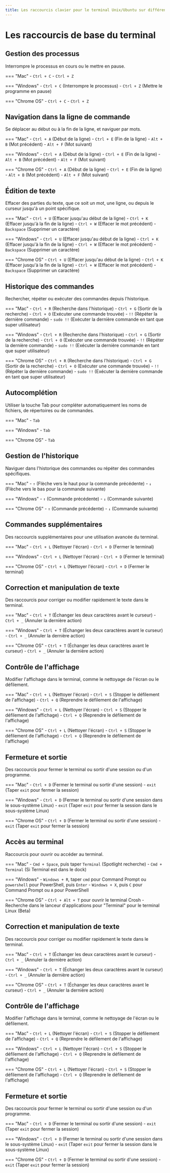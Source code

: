 ```yaml
---
title: Les raccourcis clavier pour le terminal Unix/Ubuntu sur différentes plateformes
---
```


# Les raccourcis de base du terminal

## Gestion des processus
Interrompre le processus en cours ou le mettre en pause.

=== "Mac"
	- `Ctrl + C`
	- `Ctrl + Z`

=== "Windows"
	- `Ctrl + C` (Interrompre le processus)
	- `Ctrl + Z` (Mettre le programme en pause)

=== "Chrome OS"
	- `Ctrl + C`
	- `Ctrl + Z`

## Navigation dans la ligne de commande
Se déplacer au début ou à la fin de la ligne, et naviguer par mots.

=== "Mac"
	- `Ctrl + A` (Début de la ligne)
	- `Ctrl + E` (Fin de la ligne)
	- `Alt + B` (Mot précédent)
	- `Alt + F` (Mot suivant)

=== "Windows"
	- `Ctrl + A` (Début de la ligne)
	- `Ctrl + E` (Fin de la ligne)
	- `Alt + B` (Mot précédent)
	- `Alt + F` (Mot suivant)

=== "Chrome OS"
	- `Ctrl + A` (Début de la ligne)
	- `Ctrl + E` (Fin de la ligne)
	- `Alt + B` (Mot précédent)
	- `Alt + F` (Mot suivant)

## Édition de texte
Effacer des parties du texte, que ce soit un mot, une ligne, ou depuis le curseur jusqu'à un point spécifique.

=== "Mac"
	- `Ctrl + U` (Effacer jusqu'au début de la ligne)
	- `Ctrl + K` (Effacer jusqu'à la fin de la ligne)
	- `Ctrl + W` (Effacer le mot précédent)
	- `Backspace` (Supprimer un caractère)

=== "Windows"
	- `Ctrl + U` (Effacer jusqu'au début de la ligne)
	- `Ctrl + K` (Effacer jusqu'à la fin de la ligne)
	- `Ctrl + W` (Effacer le mot précédent)
	- `Backspace` (Supprimer un caractère)

=== "Chrome OS"
	- `Ctrl + U` (Effacer jusqu'au début de la ligne)
	- `Ctrl + K` (Effacer jusqu'à la fin de la ligne)
	- `Ctrl + W` (Effacer le mot précédent)
	- `Backspace` (Supprimer un caractère)

## Historique des commandes
Rechercher, répéter ou exécuter des commandes depuis l'historique.

=== "Mac"
	- `Ctrl + R` (Recherche dans l'historique)
	- `Ctrl + G` (Sortir de la recherche)
	- `Ctrl + O` (Exécuter une commande trouvée)
	- `!!` (Répéter la dernière commande)
	- `sudo !!` (Exécuter la dernière commande en tant que super utilisateur)

=== "Windows"
	- `Ctrl + R` (Recherche dans l'historique)
	- `Ctrl + G` (Sortir de la recherche)
	- `Ctrl + O` (Exécuter une commande trouvée)
	- `!!` (Répéter la dernière commande)
	- `sudo !!` (Exécuter la dernière commande en tant que super utilisateur)

=== "Chrome OS"
	- `Ctrl + R` (Recherche dans l'historique)
	- `Ctrl + G` (Sortir de la recherche)
	- `Ctrl + O` (Exécuter une commande trouvée)
	- `!!` (Répéter la dernière commande)
	- `sudo !!` (Exécuter la dernière commande en tant que super utilisateur)

## Autocomplétion
Utiliser la touche Tab pour compléter automatiquement les noms de fichiers, de répertoires ou de commandes.

=== "Mac"
	- `Tab`

=== "Windows"
	- `Tab`

=== "Chrome OS"
	- `Tab`

## Gestion de l'historique
Naviguer dans l'historique des commandes ou répéter des commandes spécifiques.

=== "Mac"
	- `↑` (Flèche vers le haut pour la commande précédente)
	- `↓` (Flèche vers le bas pour la commande suivante)

=== "Windows"
	- `↑` (Commande précédente)
	- `↓` (Commande suivante)

=== "Chrome OS"
	- `↑` (Commande précédente)
	- `↓` (Commande suivante)

## Commandes supplémentaires
Des raccourcis supplémentaires pour une utilisation avancée du terminal.

=== "Mac"
	- `Ctrl + L` (Nettoyer l'écran)
	- `Ctrl + D` (Fermer le terminal)

=== "Windows"
	- `Ctrl + L` (Nettoyer l'écran)
	- `Ctrl + D` (Fermer le terminal)

=== "Chrome OS"
	- `Ctrl + L` (Nettoyer l'écran)
	- `Ctrl + D` (Fermer le terminal)

## Correction et manipulation de texte
Des raccourcis pour corriger ou modifier rapidement le texte dans le terminal.

=== "Mac"
	- `Ctrl + T` (Échanger les deux caractères avant le curseur)
	- `Ctrl + _` (Annuler la dernière action)

=== "Windows"
	- `Ctrl + T` (Échanger les deux caractères avant le curseur)
	- `Ctrl + _` (Annuler la dernière action)

=== "Chrome OS"
	- `Ctrl + T` (Échanger les deux caractères avant le curseur)
	- `Ctrl + _` (Annuler la dernière action)

## Contrôle de l'affichage
Modifier l'affichage dans le terminal, comme le nettoyage de l'écran ou le défilement.

=== "Mac"
	- `Ctrl + L` (Nettoyer l'écran)
	- `Ctrl + S` (Stopper le défilement de l'affichage)
	- `Ctrl + Q` (Reprendre le défilement de l'affichage)

=== "Windows"
	- `Ctrl + L` (Nettoyer l'écran)
	- `Ctrl + S` (Stopper le défilement de l'affichage)
	- `Ctrl + Q` (Reprendre le défilement de l'affichage)

=== "Chrome OS"
	- `Ctrl + L` (Nettoyer l'écran)
	- `Ctrl + S` (Stopper le défilement de l'affichage)
	- `Ctrl + Q` (Reprendre le défilement de l'affichage)

## Fermeture et sortie
Des raccourcis pour fermer le terminal ou sortir d'une session ou d'un programme.

=== "Mac"
	- `Ctrl + D` (Fermer le terminal ou sortir d'une session)
	- `exit` (Taper `exit` pour fermer la session)

=== "Windows"
	- `Ctrl + D` (Fermer le terminal ou sortir d'une session dans le sous-système Linux)
	- `exit` (Taper `exit` pour fermer la session dans le sous-système Linux)

=== "Chrome OS"
	- `Ctrl + D` (Fermer le terminal ou sortir d'une session)
	- `exit` (Taper `exit` pour fermer la session)

## Accès au terminal
Raccourcis pour ouvrir ou accéder au terminal.

=== "Mac"
	- `Cmd + Space`, puis taper `Terminal` (Spotlight recherche)
	- `Cmd + Terminal` (Si Terminal est dans le dock)

=== "Windows"
	- `Windows + R`, taper `cmd` pour Command Prompt ou `powershell` pour PowerShell, puis `Enter`
	- `Windows + X`, puis `C` pour Command Prompt ou `A` pour PowerShell

=== "Chrome OS"
	- `Ctrl + Alt + T` pour ouvrir le terminal Crosh
	- Recherche dans le lanceur d'applications pour "Terminal" pour le terminal Linux (Beta)

## Correction et manipulation de texte
Des raccourcis pour corriger ou modifier rapidement le texte dans le terminal.

=== "Mac"
	- `Ctrl + T` (Échanger les deux caractères avant le curseur)
	- `Ctrl + _` (Annuler la dernière action)

=== "Windows"
	- `Ctrl + T` (Échanger les deux caractères avant le curseur)
	- `Ctrl + _` (Annuler la dernière action)

=== "Chrome OS"
	- `Ctrl + T` (Échanger les deux caractères avant le curseur)
	- `Ctrl + _` (Annuler la dernière action)

## Contrôle de l'affichage
Modifier l'affichage dans le terminal, comme le nettoyage de l'écran ou le défilement.

=== "Mac"
	- `Ctrl + L` (Nettoyer l'écran)
	- `Ctrl + S` (Stopper le défilement de l'affichage)
	- `Ctrl + Q` (Reprendre le défilement de l'affichage)

=== "Windows"
	- `Ctrl + L` (Nettoyer l'écran)
	- `Ctrl + S` (Stopper le défilement de l'affichage)
	- `Ctrl + Q` (Reprendre le défilement de l'affichage)

=== "Chrome OS"
	- `Ctrl + L` (Nettoyer l'écran)
	- `Ctrl + S` (Stopper le défilement de l'affichage)
	- `Ctrl + Q` (Reprendre le défilement de l'affichage)

## Fermeture et sortie
Des raccourcis pour fermer le terminal ou sortir d'une session ou d'un programme.

=== "Mac"
	- `Ctrl + D` (Fermer le terminal ou sortir d'une session)
	- `exit` (Taper `exit` pour fermer la session)

=== "Windows"
	- `Ctrl + D` (Fermer le terminal ou sortir d'une session dans le sous-système Linux)
	- `exit` (Taper `exit` pour fermer la session dans le sous-système Linux)

=== "Chrome OS"
	- `Ctrl + D` (Fermer le terminal ou sortir d'une session)
	- `exit` (Taper `exit` pour fermer la session)
